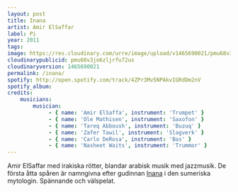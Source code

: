 ```yaml
---
layout: post
title: Inana
artist: Amir ElSaffar
label: Pi
year: 2011
tags: 
image: https://res.cloudinary.com/urre/image/upload/v1465690021/pmu68v3jo6zljrfu72us.jpg
cloudinarypublicid: pmu68v3jo6zljrfu72us
cloudinaryversion: 1465690021
permalink: /inana/
spotify: http://open.spotify.com/track/4ZPr3Mv5NPAkvIGRdDm2nV
spotify_album: 
credits:
    musicians:
        musician:
             - { name: 'Amir ElSaffa', instrument: 'Trumpet' }
             - { name: 'Ole Mathisen', instrument: 'Saxofon' }
             - { name: 'Tareq Abboush', instrument: 'Buzuq' }
             - { name: 'Zafer Tawil', instrument: 'Slagverk' }
             - { name: 'Carlo DeRosa', instrument: 'Bas' }
             - { name: 'Nasheet Waits', instrument: 'Trummor' }
---
```


Amir ElSaffar med irakiska rötter, blandar arabisk musik med jazzmusik. De första åtta spåren är namngivna efter gudinnan <a href="http://sv.wikipedia.org/wiki/Inanna">Inana</a> i den sumeriska mytologin. Spännande och välspelat.